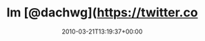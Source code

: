 ---
retweeted: false
source: <a href="http://twitter.com" rel="nofollow">Twitter Web Client</a>
entities:
  hashtags: []
  symbols: []
  user_mentions:
  - name: Die Z99
    screen_name: dachwg
    indices:
    - '3'
    - '10'
    id_str: '91882733'
    id: '91882733'
  urls: []
display_text_range:
- '0'
- '20'
favorite_count: '0'
id_str: '10820153110'
truncated: false
retweet_count: '0'
id: '10820153110'
created_at: Sun Mar 21 13:19:37 +0000 2010
favorited: false
full_text: Im [@dachwg](https://twitter.com/dachwg) Bootcamp.
lang: en
tags:
- pesos:twitter
date: '2010-03-21T13:19:37+00:00'
src: https://twitter.com/bascht/status/10820153110
original_url: https://twitter.com/bascht/status/10820153110
type: twitter_tweet
text: Im [@dachwg](https://twitter.com/dachwg) Bootcamp.
title: Im [@dachwg](https://twitter.co

---